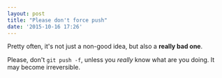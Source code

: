 ```yaml
---
layout: post
title: "Please don't force push"
date: '2015-10-16 17:26'
---
```


Pretty often, it's not just a non-good idea, but also a **really bad one**.

Please, don't `git push -f`, unless you _really_ know what are you doing. It may become irreversible.
